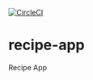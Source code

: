 [![CircleCI](https://circleci.com/gh/Darc99/recipe-app.svg?style=svg)](https://circleci.com/gh/Darc99/recipe-app)
# recipe-app
Recipe App
